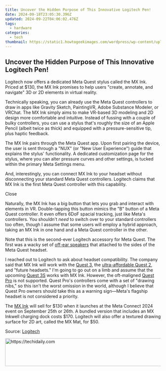 ```yaml
---
title: Uncover the Hidden Purpose of This Innovative Logitech Pen!
date: 2024-09-18T23:05:30.396Z
updated: 2024-09-22T04:06:02.476Z
tags:
  - hardware
categories:
  - tech
thumbnail: https://static1.howtogeekimages.com/wordpress/wp-content/uploads/2024/06/18.jpg
---
```


## Uncover the Hidden Purpose of This Innovative Logitech Pen!

Logitech now offers a dedicated Meta Quest stylus called the MX Ink. Priced at $130, the MX Ink promises to help users "create, annotate, and navigate" 3D or 2D elements in virtual reality.

 Technically speaking, you can already use the Meta Quest controllers to draw in apps like Gravity Sketch, PaintingVR, Adobe Substance Modeler, or VRChat. The MX Ink simply aims to make VR-based 3D modeling and 2D design more comfortable and intuitive. Instead of fussing with a couple of bulky controllers, you can use a stylus that's roughly the size of an Apple Pencil (albeit twice as thick) and equipped with a pressure-sensitive tip, plus haptic feedback.

 The MX Ink pairs through the Meta Quest app. Upon first pairing the device, the user is sent through a "NUX" (or "New User Experience") guide that explains the stylus' functionality. A dedicated customization page for the stylus, where you can alter pressure curves and other settings, is tucked within the primary Meta Settings menu.

 And, interestingly, you can connect MX Ink to your headset without disconnecting your standard Meta Quest controllers. Logitech claims that MX Ink is the first Meta Quest controller with this capability.

Close 

 Naturally, the MX Ink has a big button that lets you grab and interact with elements in VR. Double-tapping this button mimics the "B" button of a Meta Quest controller. It even offers 6DoF spacial tracking, just like Meta's controllers. You shouldn't _need_ to switch over to your standard controllers too often, though I assume that some users will employ a hybrid approach, taking an MX Ink in one hand and a Meta Quest controller in the other.

 Note that this is the second-ever Logitech accessory for Meta Quest. The first was a wacky set of [off-ear speakers](https://www.logitech.com/en-us/products/vr/chorus-for-meta-quest-2.982-000153.html) that attached to the sides of the Meta Quest headset.

 I reached out to Logitech to ask about headset compatibility. The company said that MX Ink will work with the [Quest 3](https://article-helps.techidaily.com/new-securing-the-title-top-5-hmds-for-drone-pilots-for-2024/), the [ultra-affordable Quest 2](https://tech-recovery.techidaily.com/unlock-the-secrets-to-restoring-erased-chats-on-any-cellular-device/), and "future headsets." I'm going to go out on a limb and assume that the upcoming [Quest 3S](https://www.uploadvr.com/meta-quest-3s-everything-we-know/) works with MX Ink. However, the oft-maligned [Quest Pro](https://youtube-docs.techidaily.com/nalyzing-the-post-upload-process-in-youtubes-ecosystem-for-2024/) is not supported. Quest Pro's controllers come with a set of "drawing nibs," so this isn't the worst omission in the world, although I believe that Quest Pro owners should take this as a warning sign—Meta's flagship headset is not considered a priority.

 The [MX Ink](https://www.logitech.com/en-us/products/keyboards.html) will sell for $130 when it launches at the Meta Connect 2024 event on September 25th or 26th. A bundled version that includes an MX Inkwell charging dock costs $170\. Logitech will also offer a textured drawing surface for 2D art, called the MX Mat, for $50.

 Source: [Logitech](https://blog.logitech.com/2024/06/17/bring-familiarity-and-precision-to-mixed-reality-with-logitech-mx-ink-a-stylus-for-meta-quest/)

<ins class="adsbygoogle"
     style="display:block"
     data-ad-format="autorelaxed"
     data-ad-client="ca-pub-7571918770474297"
     data-ad-slot="1223367746"></ins>

<ins class="adsbygoogle"
     style="display:block"
     data-ad-client="ca-pub-7571918770474297"
     data-ad-slot="8358498916"
     data-ad-format="auto"
     data-full-width-responsive="true"></ins>



<!-- affiliate ads begin -->
<a href="https://bluettifr.pxf.io/c/5597632/2145082/17095" target="_top" id="2145082">
  <img src="//a.impactradius-go.com/display-ad/17095-2145082" border="0" alt="https://techidaily.com" width="728" height="90"/>
</a>
<img height="0" width="0" src="https://bluettifr.pxf.io/i/5597632/2145082/17095" style="position:absolute;visibility:hidden;" border="0" />
<!-- affiliate ads end -->

